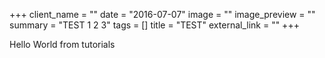 +++
client_name = ""
date = "2016-07-07"
image = ""
image_preview = ""
summary = "TEST 1 2 3"
tags = []
title = "TEST"
external_link = ""
+++

Hello World from tutorials